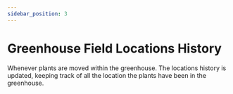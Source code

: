 ```yaml
---
sidebar_position: 3
---
```

# Greenhouse Field Locations History
Whenever plants are moved within the greenhouse. The locations history is updated, keeping track of all the location the plants have been in the greenhouse.